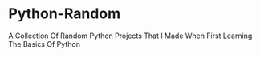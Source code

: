 # Python-Random
A Collection Of Random Python Projects That I Made When First Learning The Basics Of Python

